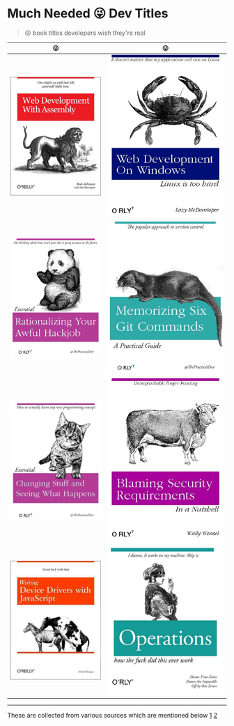 ﻿# Much Needed 😜 Dev Titles

> 😜 book titles developers wish they're real

😜 | 😜
---|---
![](img/dev%20(3).jpg) | ![](img/dev%20(7).jpg)
![](img/dev%20(4).jpg) | ![](img/dev%20(1).jpg)
![](img/dev%20(5).jpg) | ![](img/dev%20(2).jpg)
![](img/dev%20(6).jpg) | ![](img/dev%20(8).jpg)

---

These are collected from various sources which are mentioned below 
[1](https://www.facebook.com/photo.php?fbid=10155591079077043)
[2](https://www.facebook.com/pg/thepracticaldev/photos/)
